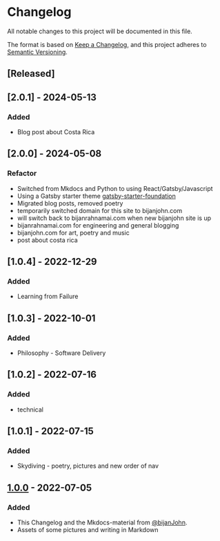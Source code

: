 # Changelog
All notable changes to this project will be documented in this file.

The format is based on [Keep a Changelog](https://keepachangelog.com/en/1.0.0/),
and this project adheres to [Semantic Versioning](https://semver.org/spec/v2.0.0.html).

## [Released]

## [2.0.1] - 2024-05-13
### Added
- Blog post about Costa Rica

## [2.0.0] - 2024-05-08
### Refactor
- Switched from Mkdocs and Python to using React/Gatsby/Javascript
- Using a Gatsby starter theme [gatsby-starter-foundation](https://github.com/stackrole/gatsby-starter-foundation)
- Migrated blog posts, removed poetry
- temporarily switched domain for this site to bijanjohn.com
- will switch back to bijanrahnamai.com when new bijanjohn site is up
- bijanrahnamai.com for engineering and general blogging
- bijanjohn.com for art, poetry and music
- post about costa rica

## [1.0.4] - 2022-12-29
### Added
- Learning from Failure


## [1.0.3] - 2022-10-01
### Added
- Philosophy - Software Delivery

## [1.0.2] - 2022-07-16
### Added

- technical

## [1.0.1] - 2022-07-15
### Added
- Skydiving - poetry, pictures and new order of nav

## [1.0.0] - 2022-07-05
### Added
- This Changelog and the Mkdocs-material from [@bijanJohn](https://github.com/bijanJohn).
- Assets of some pictures and writing in Markdown

[1.0.0]: https://github.com/BijanJohn/keep-a-changelog/compare/v0.3.0...v1.0.0
